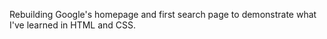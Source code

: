 Rebuilding Google's homepage and first search page to demonstrate what I've learned in HTML and CSS.
